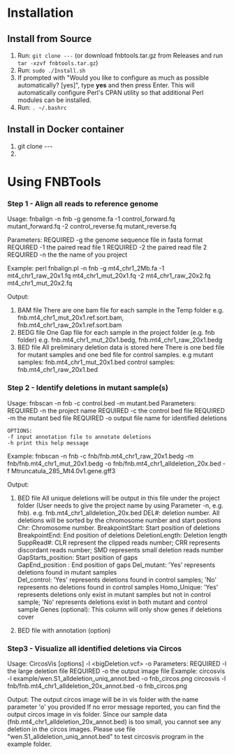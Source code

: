 # Installation

## Install from Source
1. Run: `git clone ---` (or download fnbtools.tar.gz from Releases and run `tar -xzvf fnbtools.tar.gz`)
2. Run: `sudo ./Install.sh`
3. If prompted with "Would you like to configure as much as possible automatically? [yes]", type **yes** and then press Enter. This will automatically configure Perl's CPAN utility so that additional Perl modules can be installed.
4. Run: `. ~/.bashrc`

## Install in Docker container
1. git clone ---
2. 


# Using FNBTools

### Step 1 - Align all reads to reference genome
Usage:
	fnbalign -n fnb -g genome.fa -1 control_forward.fq mutant_forward.fq -2 control_reverse.fq mutant_reverse.fq

Parameters:
	REQUIRED -g the genome sequence file in fasta format  
	REQUIRED -1 the paired read file 1
	REQUIRED -2 the paired read file 2
	REQUIRED -n the the name of you project

Example:
perl fnbalign.pl -n fnb -g mt4_chr1_2Mb.fa -1 mt4_chr1_raw_20x1.fq mt4_chr1_mut_20x1.fq -2 mt4_chr1_raw_20x2.fq mt4_chr1_mut_20x2.fq

Output:
1. BAM file
There are one bam file for each sample in the Temp folder 
e.g. fnb.mt4_chr1_mut_20x1.ref.sort.bam, fnb.mt4_chr1_raw_20x1.ref.sort.bam
2. BEDG file
One Gap file for each sample in the project folder (e.g. fnb folder)
e.g. fnb.mt4_chr1_mut_20x1.bedg, fnb.mt4_chr1_raw_20x1.bedg
2. BED file
All preliminary deletion data is stored here 
There is one bed file for mutant samples and one bed file for control samples.
e.g mutant samples: fnb.mt4_chr1_mut_20x1.bed
	control samples: fnb.mt4_chr1_raw_20x1.bed
### Step 2 - Identify deletions in mutant sample(s)
Usage:
	fnbscan -n fnb -c control.bed -m mutant.bed
Parameters:
	REQUIRED -n the project name
	REQUIRED -c the control bed file
	REQUIRED -m the mutant bed file
	REQUIRED -o output file name for identified deletions

	OPTIONS:
	-f input annotation file to annotate deletions     
	-h print this help message 
	
Example:
fnbscan -n fnb -c fnb/fnb.mt4_chr1_raw_20x1.bedg -m fnb/fnb.mt4_chr1_mut_20x1.bedg -o fnb/fnb.mt4_chr1_alldeletion_20x.bed -f Mtruncatula_285_Mt4.0v1.gene.gff3

Output:
1. BED file
All unique deletions will be output in this file under the project folder (User needs to give the project name by using Parameter -n, e.g. fnb).
e.g. fnb.mt4_chr1_alldeletion_20x.bed
DEL#: deletion number. All deletions will be sorted by the chromosome number and start postions
Chr: Chromosome number.	
BreakpointStart: Start position of deletions
BreakpointEnd: End position of deletions
DeletionLength: Deletion length
SuppRead#: CLR represent the clipped reads number; CRR represents discordant reads number; SMD represents small deletion reads number 
GapStarts_position: Start position of gaps	
GapEnd_position	: End position of gaps
Del_mutant: 'Yes' represents deletions found in mutant samples	
Del_control: 'Yes' represents deletions found in control samples; 'No' represents no deletions found in control samples
Homo_Unique: 'Yes' represents deletions only exist in mutant samples but not in control sample; 'No' represents deletions exist in both mutant and control sample
Genes (optional): This column will only show genes if deletions cover

2. BED file with annotation (option)
### Step3 - Visualize all identified deletions via Circos
Usage:
	CircosVis [options] -l <bigDeletion.vcf> -o <output file>
Parameters:
	REQUIRED -l the large deletion file
	REQUIRED -o the output image file
Example:
	circosvis  -l example/wen.S1_alldeletion_uniq_annot.bed -o fnb_circos.png
	circosvis  -l fnb/fnb.mt4_chr1_alldeletion_20x_annot.bed -o fnb_circos.png

Output:
The output circos image will be in vis folder with the name parameter 'o' you provided
If no error message reported, you can find the output circos image in vis folder. Since our sample data (fnb.mt4_chr1_alldeletion_20x_annot.bed) is too small, you cannot see any deletion in the circos images.
Please use file "wen.S1_alldeletion_uniq_annot.bed" to test circosvis program in the example folder.


